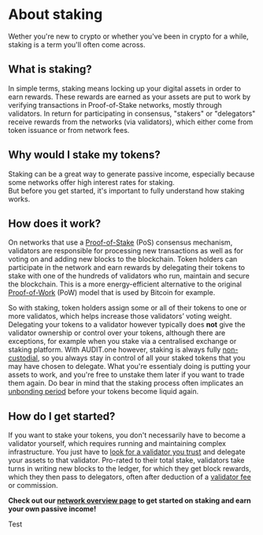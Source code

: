 # About staking

Wether you're new to crypto or whether you've been in crypto for a while, staking is a term you'll often come across. <br> 

## What is staking? 

In simple terms, staking means locking up your digital assets in order to earn rewards. These rewards are earned as your assets are put to work by verifying transactions in Proof-of-Stake networks, mostly through validators. In return for participating in consensus, "stakers" or "delegators" receive rewards from the networks (via validators), which either come from token issuance or from network fees. 

## Why would I stake my tokens?

Staking can be a great way to generate passive income, especially because some networks offer high interest rates for staking. <br>
But before you get started, it's important to fully understand how staking works.

## How does it work?

On networks that use a [Proof-of-Stake](Proof_of_Stake.md) (PoS) consensus mechanism, validators are responsible for processing new transactions as well as for voting on and adding new blocks to the blockchain. Token holders can participate in the network and earn rewards by delegating their tokens to stake with one of the hundreds of validators who run, maintain and secure the blockchain. This is a more energy-efficient alternative to the original [Proof-of-Work](Proof_of_work.md) (PoW) model that is used by Bitcoin for example. 

So with staking, token holders assign some or all of their tokens to one or more validatos, which helps increase those validators’ voting weight. Delegating your tokens to a validator however typically does **not** give the validator ownership or control over your tokens, although there are exceptions, for example when you stake via a centralised exchange or staking platform. With AUDIT.one however, staking is always fully [non-custodial](Non_custodial.md), so you always stay in control of all your staked tokens that you may have chosen to delegate. What you're essentialy doing is putting your assets to work, and you're free to unstake them later if you want to trade them again. Do bear in mind that the staking process often implicates an [unbonding period](Unbonding_period.md) before your tokens become liquid again.

## How do I get started?

If you want to stake your tokens, you don't necessarily have to become a validator yourself, which requires running and maintaining complex infrastructure. You just have to [look for a validator you trust](Importance_of_choosing_the_right_validator.md) and delegate your assets to that validator. Pro-rated to their total stake, validators take turns in writing new blocks to the ledger, for which they get block rewards, which they then pass to delegators, often after deduction of a [validator fee](Validator_fee.md) or commission.


**Check out our [network overview page](Networks.md) to get started on staking and earn your own passive income!**

Test
